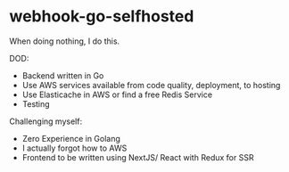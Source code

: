 # webhook-go-selfhosted
When doing nothing, I do this. 

DOD: 
- Backend written in Go
- Use AWS services available from code quality, deployment, to hosting
- Use Elasticache in AWS or find a free Redis Service
- Testing

Challenging myself: 
- Zero Experience in Golang
- I actually forgot how to AWS
- Frontend to be written using NextJS/ React with Redux for SSR 
